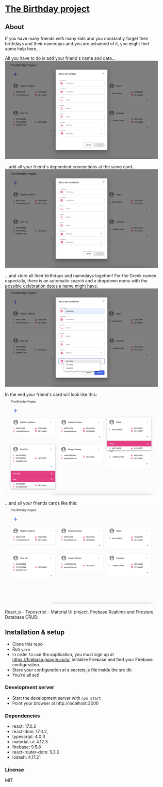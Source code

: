 # [The Birthday project](https://github.com/Va5s0/the-birthday-project.git)

## About

If you have many friends with many kids and you constantly forget their birthdays and their namedays and you are ashamed of it, you might find some help here...

All you have to do is add your friend's name and data...
![alt text](screenshots/AddFriendCard.png "Add a new friend card")

...add all your friend's dependent connections at the same card...
![alt text](screenshots/AddFriendConnectionsCard.png "Add a new friend's connection card")

...and store all their birthdays and namedays together! For the Greek names especially, there is an automatic search and a dropdown menu with the possible celebration dates a name might have.
![alt text](screenshots/AutomaticFriendNamedaySearch.png "Automatic friend nameday search")

In the end your friend's card will look like this:
![alt text](screenshots/FriendConnectionsCard.png "Friend & connections card")

...and all your friends cards like this:
![alt text](screenshots/GeneralLayout.png "General Layout")

React.js - Typescript - Material UI project. Firebase Realtime and Firestore Database CRUD.

## Installation & setup

- Clone this repo
- Run `yarn`
- In order to use the application, you must sign up at https://firebase.google.com/, initialize Firebase and find your Firebase configuration.
- Store your configuration at a secrets.js file inside the src dir.
- You're all set!

### Development server

- Start the development server with `npm start`
- Point your browser at http://localhost:3000

### Dependencies

- react: 17.0.2
- react-dom: 17.0.2,
- typescript: 4.0.3
- material-ui: 4.12.3
- firebase: 9.6.8
- react-router-dom: 5.3.0
- lodash: 4.17.21

### License

MIT
